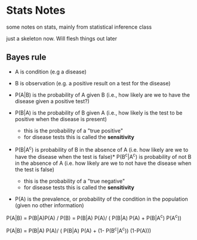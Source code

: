 # Stats Notes

some notes on stats, mainly from statistical inference class

just a skeleton now. Will flesh things out later

## Bayes rule

* A is condition (e.g a disease)
* B is observation  (e.g. a positive result on a test for the disease)


* P(A|B) is the probability of A given B (i.e., how likely are we to have the disease given a positive test?)
* P(B|A) is the probability of B given A (i.e., how likely is the test to be positive when the disease is present)
    * this is the probability of a "true positive"
	* for disease tests this is called the **sensitivity**
* P(B|A<sup>c</sup>) is probability of B in the absence of A (i.e. how likely are we to have the disease when the test is false)* P(B<sup>c</sup>|A<sup>c</sup>) is probability of not B in the absence of A (i.e. how likely are we to not have the disease when the test is false)
    * this is the probability of a "true negative"
	* for disease tests this is called the **sensitivity**

* P(A) is the prevalence, or probability of the condition in the population (given no other information)

P(A|B) = P(B|A)P(A) / P(B) = P(B|A) P(A)/ ( P(B|A) P(A) + P(B|A<sup>c</sup>) P(A<sup>c</sup>))


P(A|B) = P(B|A) P(A)/ ( P(B|A) P(A) + (1- P(B<sup>c</sup>|A<sup>c</sup>)) (1-P(A)))
